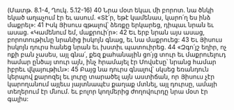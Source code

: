 (Մատթ. 8.1-4, Ղուկ. 5.12-16)
40 Նրա մօտ եկաւ մի բորոտ. նա ծնկի եկած աղաչում էր եւ ասում. «Տէ՛ր, եթէ կամենաս, կարո՛ղ ես ինձ մաքրել»: 41 Իսկ Յիսուս գթալով՝ ձեռքը երկարեց, դիպաւ նրան եւ ասաց. «Կամենում եմ, մաքրուի՛ր»: 42 Եւ երբ նրան այս ասաց, բորոտութիւնը նրանից իսկոյն գնաց, եւ նա մաքրուեց: 43 Եւ Յիսուս իսկոյն դուրս հանեց նրան եւ խստիւ պատուիրեց. 44 «Զգո՛յշ եղիր, ոչ ոքի բան չասես, այլ գնա՛, քեզ քահանային ցո՛յց տուր եւ մաքրուելուդ համար ընծայ տուր այն, ինչ հրամայել էր Մովսէսը՝ նրանց համար իբրեւ վկայութիւն»: 45 Բայց նա դուրս գնալով՝ սկսեց եռանդուն կերպով քարոզել եւ լուրը տարածել այն աստիճան, որ Յիսուս չէր կարողանում այլեւս յայտնապէս քաղաք մտնել, այլ դուրսը, ամայի տեղերում էր մնում. եւ բոլոր կողմերից ժողովուրդը նրա մօտ էր գալիս:
